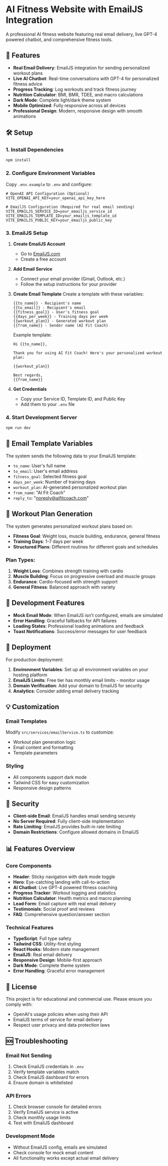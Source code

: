 # AI Fitness Website with EmailJS Integration

A professional AI fitness website featuring real email delivery, live GPT-4 powered chatbot, and comprehensive fitness tools.

## 🚀 Features

- **Real Email Delivery**: EmailJS integration for sending personalized workout plans
- **Live AI Chatbot**: Real-time conversations with GPT-4 for personalized fitness advice
- **Progress Tracking**: Log workouts and track fitness journey
- **Nutrition Calculator**: BMI, BMR, TDEE, and macro calculations
- **Dark Mode**: Complete light/dark theme system
- **Mobile Optimized**: Fully responsive across all devices
- **Professional Design**: Modern, responsive design with smooth animations

## 🛠️ Setup

### 1. Install Dependencies
```bash
npm install
```

### 2. Configure Environment Variables
Copy `.env.example` to `.env` and configure:

```env
# OpenAI API Configuration (Optional)
VITE_OPENAI_API_KEY=your_openai_api_key_here

# EmailJS Configuration (Required for real email sending)
VITE_EMAILJS_SERVICE_ID=your_emailjs_service_id
VITE_EMAILJS_TEMPLATE_ID=your_emailjs_template_id
VITE_EMAILJS_PUBLIC_KEY=your_emailjs_public_key
```

### 3. EmailJS Setup

1. **Create EmailJS Account**
   - Go to [EmailJS.com](https://www.emailjs.com/)
   - Create a free account

2. **Add Email Service**
   - Connect your email provider (Gmail, Outlook, etc.)
   - Follow the setup instructions for your provider

3. **Create Email Template**
   Create a template with these variables:
   ```
   {{to_name}} - Recipient's name
   {{to_email}} - Recipient's email
   {{fitness_goal}} - User's fitness goal
   {{days_per_week}} - Training days per week
   {{workout_plan}} - Generated workout plan
   {{from_name}} - Sender name (AI Fit Coach)
   ```

   Example template:
   ```
   Hi {{to_name}},

   Thank you for using AI Fit Coach! Here's your personalized workout plan:

   {{workout_plan}}

   Best regards,
   {{from_name}}
   ```

4. **Get Credentials**
   - Copy your Service ID, Template ID, and Public Key
   - Add them to your `.env` file

### 4. Start Development Server
```bash
npm run dev
```

## 📧 Email Template Variables

The system sends the following data to your EmailJS template:

- `to_name`: User's full name
- `to_email`: User's email address
- `fitness_goal`: Selected fitness goal
- `days_per_week`: Number of training days
- `workout_plan`: AI-generated personalized workout plan
- `from_name`: "AI Fit Coach"
- `reply_to`: "noreply@aifitcoach.com"

## 🎯 Workout Plan Generation

The system generates personalized workout plans based on:

- **Fitness Goal**: Weight loss, muscle building, endurance, general fitness
- **Training Days**: 1-7 days per week
- **Structured Plans**: Different routines for different goals and schedules

### Plan Types:

1. **Weight Loss**: Combines strength training with cardio
2. **Muscle Building**: Focus on progressive overload and muscle groups
3. **Endurance**: Cardio-focused with strength support
4. **General Fitness**: Balanced approach with variety

## 🔧 Development Features

- **Mock Email Mode**: When EmailJS isn't configured, emails are simulated
- **Error Handling**: Graceful fallbacks for API failures
- **Loading States**: Professional loading animations and feedback
- **Toast Notifications**: Success/error messages for user feedback

## 🚀 Deployment

For production deployment:

1. **Environment Variables**: Set up all environment variables on your hosting platform
2. **EmailJS Limits**: Free tier has monthly email limits - monitor usage
3. **Domain Verification**: Add your domain to EmailJS for security
4. **Analytics**: Consider adding email delivery tracking

## 💡 Customization

### Email Templates
Modify `src/services/emailService.ts` to customize:
- Workout plan generation logic
- Email content and formatting
- Template parameters

### Styling
- All components support dark mode
- Tailwind CSS for easy customization
- Responsive design patterns

## 🔐 Security

- **Client-side Email**: EmailJS handles email sending securely
- **No Server Required**: Fully client-side implementation
- **Rate Limiting**: EmailJS provides built-in rate limiting
- **Domain Restrictions**: Configure allowed domains in EmailJS

## 📊 Features Overview

### Core Components
- **Header**: Sticky navigation with dark mode toggle
- **Hero**: Eye-catching landing with call-to-action
- **AI Chatbot**: Live GPT-4 powered fitness coaching
- **Progress Tracker**: Workout logging and statistics
- **Nutrition Calculator**: Health metrics and macro planning
- **Lead Form**: Email capture with real email delivery
- **Testimonials**: Social proof and reviews
- **FAQ**: Comprehensive question/answer section

### Technical Features
- **TypeScript**: Full type safety
- **Tailwind CSS**: Utility-first styling
- **React Hooks**: Modern state management
- **EmailJS**: Real email delivery
- **Responsive Design**: Mobile-first approach
- **Dark Mode**: Complete theme system
- **Error Handling**: Graceful error management

## 📄 License

This project is for educational and commercial use. Please ensure you comply with:
- OpenAI's usage policies when using their API
- EmailJS terms of service for email delivery
- Respect user privacy and data protection laws

## 🆘 Troubleshooting

### Email Not Sending
1. Check EmailJS credentials in `.env`
2. Verify template variables match
3. Check EmailJS dashboard for errors
4. Ensure domain is whitelisted

### API Errors
1. Check browser console for detailed errors
2. Verify EmailJS service is active
3. Check monthly usage limits
4. Test with EmailJS dashboard

### Development Mode
- Without EmailJS config, emails are simulated
- Check console for mock email content
- All functionality works except actual email delivery